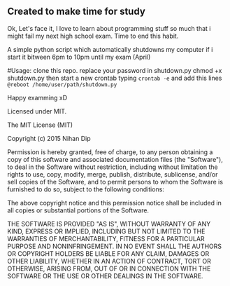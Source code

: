 ## Created to make time for study
Ok, Let's face it, I love to learn about programming stuff so much that i might fail my next high school exam. Time to end this habit.

A simple python script which automatically shutdowns my computer if i start it bitween 6pm to 10pm until my exam (April) 


#Usage:
	clone this repo.
	replace your password in shutdown.py
	chmod +x shutdown.py
	then start a new crontab typing `crontab -e`
	and add this lines `@reboot /home/user/path/shutdown.py`


Happy examming xD

 Licensed under MIT.

The MIT License (MIT)

Copyright (c) 2015 Nihan Dip

Permission is hereby granted, free of charge, to any person obtaining a copy
of this software and associated documentation files (the "Software"), to deal
in the Software without restriction, including without limitation the rights
to use, copy, modify, merge, publish, distribute, sublicense, and/or sell
copies of the Software, and to permit persons to whom the Software is
furnished to do so, subject to the following conditions:

The above copyright notice and this permission notice shall be included in all
copies or substantial portions of the Software.

THE SOFTWARE IS PROVIDED "AS IS", WITHOUT WARRANTY OF ANY KIND, EXPRESS OR
IMPLIED, INCLUDING BUT NOT LIMITED TO THE WARRANTIES OF MERCHANTABILITY,
FITNESS FOR A PARTICULAR PURPOSE AND NONINFRINGEMENT. IN NO EVENT SHALL THE
AUTHORS OR COPYRIGHT HOLDERS BE LIABLE FOR ANY CLAIM, DAMAGES OR OTHER
LIABILITY, WHETHER IN AN ACTION OF CONTRACT, TORT OR OTHERWISE, ARISING FROM,
OUT OF OR IN CONNECTION WITH THE SOFTWARE OR THE USE OR OTHER DEALINGS IN THE
SOFTWARE.